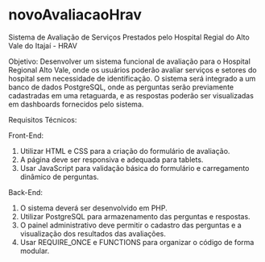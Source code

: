 # novoAvaliacaoHrav
Sistema de Avaliação de Serviços Prestados pelo Hospital Regial do Alto Vale do Itajaí - HRAV

Objetivo: Desenvolver um sistema funcional de avaliação para o Hospital Regional Alto Vale, onde os usuários poderão avaliar serviços e setores do hospital sem necessidade de identificação. O sistema será integrado a um banco de dados PostgreSQL, onde as perguntas serão previamente cadastradas em uma retaguarda, e as respostas poderão ser visualizadas em dashboards fornecidos pelo sistema.

Requisitos Técnicos:

Front-End:
1. Utilizar HTML e CSS para a criação do formulário de avaliação.
2. A página deve ser responsiva e adequada para tablets.
3. Usar JavaScript para validação básica do formulário e carregamento dinâmico de
perguntas.

Back-End:
1. O sistema deverá ser desenvolvido em PHP.
2. Utilizar PostgreSQL para armazenamento das perguntas e respostas.
3. O painel administrativo deve permitir o cadastro das perguntas e a visualização dos
resultados das avaliações.
4. Usar REQUIRE_ONCE e FUNCTIONS para organizar o código de forma modular.
